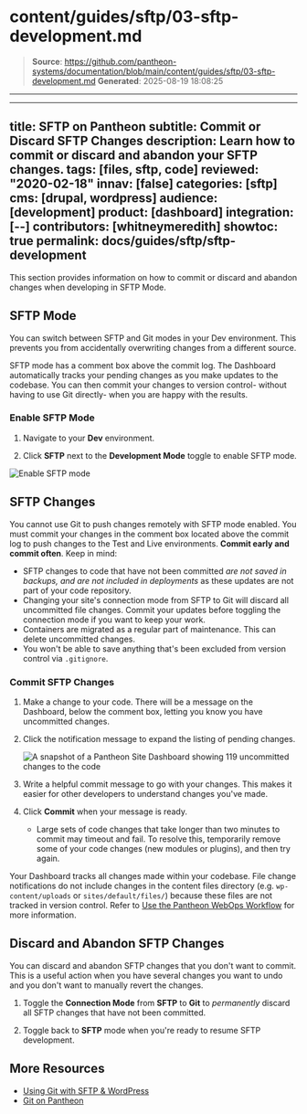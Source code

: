# content/guides/sftp/03-sftp-development.md

> **Source**: https://github.com/pantheon-systems/documentation/blob/main/content/guides/sftp/03-sftp-development.md
> **Generated**: 2025-08-19 18:08:25

---

---
title: SFTP on Pantheon
subtitle: Commit or Discard SFTP Changes
description: Learn how to commit or discard and abandon your SFTP changes.
tags: [files, sftp, code]
reviewed: "2020-02-18"
innav: [false]
categories: [sftp]
cms: [drupal, wordpress]
audience: [development]
product: [dashboard]
integration: [--]
contributors: [whitneymeredith]
showtoc: true
permalink: docs/guides/sftp/sftp-development
---

This section provides information on how to commit or discard and abandon changes when developing in SFTP Mode.

## SFTP Mode

You can switch between SFTP and Git modes in your Dev environment. This prevents you from accidentally overwriting changes from a different source. 

SFTP mode has a comment box above the commit log. The Dashboard automatically tracks your pending changes as you make updates to the codebase. You can then commit your changes to version control- without having to use Git directly- when you are happy with the results.

### Enable SFTP Mode

1. Navigate to your **Dev** environment.

1. Click **SFTP** next to the **Development Mode** toggle to enable SFTP mode.

 ![Enable SFTP mode](../../../images/dashboard/new-dashboard/2024/sftp-enabled.png)

## SFTP Changes

You cannot use Git to push changes remotely with SFTP mode enabled. You must commit your changes in the comment box located above the commit log to push changes to the Test and Live environments. **Commit early and commit often**. Keep in mind:

- SFTP changes to code that have not been committed *are not saved in backups, and are not included in deployments* as these updates are not part of your code repository.
- Changing your site's connection mode from SFTP to Git will discard all uncommitted file changes. Commit your updates before toggling the connection mode if you want to keep your work.
- Containers are migrated as a regular part of maintenance. This can delete uncommitted changes.
- You won't be able to save anything that's been excluded from version control via `.gitignore`.

### Commit SFTP Changes

1. Make a change to your code. There will be a message on the Dashboard, below the comment box, letting you know you have uncommitted changes.

1. Click the notification message to expand the listing of pending changes.

    ![A snapshot of a Pantheon Site Dashboard showing 119 uncommitted changes to the code](../../../images/dashboard/pantheon-dashboard-uncommitted-changes.png)

1. Write a helpful commit message to go with your changes. This makes it easier for other developers to understand changes you've made.

1. Click **Commit** when your message is ready.

    - Large sets of code changes that take longer than two minutes to commit may timeout and fail. To resolve this, temporarily remove some of your code changes (new modules or plugins), and then try again.

<Alert title="Note" type="info">

Your Dashboard tracks all changes made within your codebase. File change notifications do not include changes in the content files directory (e.g. `wp-content/uploads` or `sites/default/files/`) because these files are not tracked in version control. Refer to [Use the Pantheon WebOps Workflow](/pantheon-workflow) for more information.

</Alert>

## Discard and Abandon SFTP Changes

You can discard and abandon SFTP changes that you don't want to commit. This is a useful action when you have several changes you want to undo and you don't want to manually revert the changes.

1. Toggle the **Connection Mode** from **SFTP** to **Git** to *permanently* discard all SFTP changes that have not been committed.

1. Toggle back to **SFTP** mode when you're ready to resume SFTP development.

## More Resources

- [Using Git with SFTP & WordPress](/guides/wordpress-git/)
- [Git on Pantheon](/guides/git)
